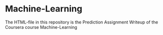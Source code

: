 # Machine-Learning
The HTML-file in this repository is the Prediction Assignment Writeup of the Coursera course Machine-Learning
